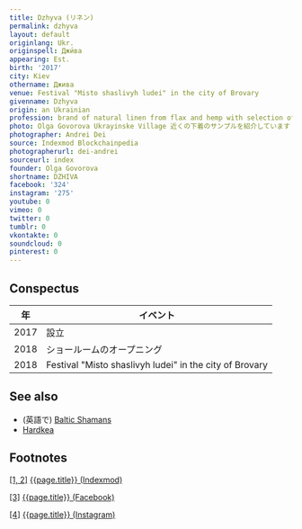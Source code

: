```yaml
---
title: Dzhyva (リネン)
permalink: dzhyva
layout: default
originlang: Ukr.
originspell: Джи́ва
appearing: Est.
birth: '2017'
city: Kiev
othername: Джива
venue: Festival "Misto shaslivyh ludei" in the city of Brovary
givenname: Dzhyva
origin: an Ukrainian
profession: brand of natural linen from flax and hemp with selection of old signs and patterns as a charm or amulet
photo: Olga Govorova Ukrayinske Village 近くの下着のサンプルを紹介しています
photographer: Andrei Dei
source: Indexmod Blockchainpedia
photographerurl: dei-andrei
sourceurl: index
founder: Olga Govorova
shortname: DZHIVA
facebook: '324'
instagram: '275'
youtube: 0
vimeo: 0
twitter: 0
tumblr: 0
vkontakte: 0
soundcloud: 0
pinterest: 0
---
```


## Conspectus

|年|イベント|
|-|-|
|2017|設立|
|2018|ショールームのオープニング|
|2018|Festival "Misto shaslivyh ludei" in the city of Brovary|


## See also


+ (英語で) [Baltic Shamans](baltic-shamans)
+ [Hardkea](hardkea)

## Footnotes

[[1, 2]](#a1) <span id="f1"></span> [{{page.title}} (Indexmod)](index)

[[3]](#a3) <span id="f3"></span> [{{page.title}} (Facebook)](https://www.facebook.com/pg/dzhyvalinen/about/?ref=page_internal)

[[4]](#a4) <span id="f4"></span> [{{page.title}} (Instagram)](https://www.instagram.com/dzhyva_linen/)

